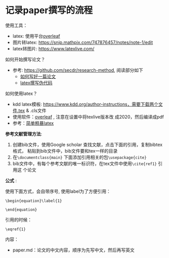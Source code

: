 # 记录paper撰写的流程

使用工具：
- latex: 使用平台[overleaf](https://cn.overleaf.com/project)
- 图片转latex: https://snip.mathpix.com/747876457/notes/note-1/edit
- latex转图片: https://www.latexlive.com/

如何开始撰写论文？

- 参考: https://github.com/secdr/research-method, 阅读部分如下
  - [如何写好一篇论文](https://github.com/secdr/research-method/blob/master/how%20to%20write/%E5%A6%82%E4%BD%95%E5%86%99%E5%A5%BD%E4%B8%80%E7%AF%87%E8%AE%BA%E6%96%87.pdf) 
  - [latex撰写伪代码](https://github.com/secdr/research-method/blob/master/how%20to%20write/%E7%94%A8LaTeX%E4%BC%98%E9%9B%85%E5%9C%B0%E4%B9%A6%E5%86%99%E4%BC%AA%E4%BB%A3%E7%A0%81%E2%80%94%E2%80%94Algorithm2e%E7%AE%80%E6%98%8E%E6%8C%87%E5%8D%97%20-%20%E7%9F%A5%E4%B9%8E.pdf) 

如何使用latex？

- kdd latex模板: https://www.kdd.org/author-instructions，需要下载两个文件.tex
  & .cls文件
- 使用软件：[overleaf](https://cn.overleaf.com) , 注意在设置中将texlive版本改
  成2020，然后编译成pdf
- 参考：[简单粗暴latex](https://github.com/wklchris/Note-by-LaTeX)

**参考文献管理方法**:

1. 创建bib文件，使用Google scholar 查找文献，点击下面的引用，复制bibtex格式，
   粘贴到bib文件中，bib文件要和tex一样的目录
2. 在`\documentclass{main}` 下面添加引用相关的包`\usepackage{cite}` 
3. bib文件中，有每个参考文献的唯一标识符，在tex文件中使用`\cite{ref1}` 引用这
   个论文

**公式** :

使用下面方式，会自带序号, 使用label为了方便引用：

```
\begin{equation}\label{1}

\end{equation}
```

引用的时候：

```
\eqref{1}
```

内容：

- paper.md：论文的中文内容，顺序为先写中文，然后再写英文
